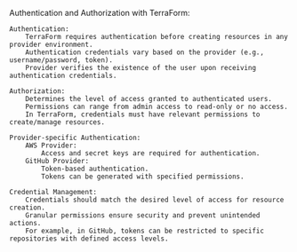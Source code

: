 Authentication and Authorization with TerraForm:

    Authentication:
        TerraForm requires authentication before creating resources in any provider environment.
        Authentication credentials vary based on the provider (e.g., username/password, token).
        Provider verifies the existence of the user upon receiving authentication credentials.

    Authorization:
        Determines the level of access granted to authenticated users.
        Permissions can range from admin access to read-only or no access.
        In TerraForm, credentials must have relevant permissions to create/manage resources.
    
    Provider-specific Authentication:
        AWS Provider:
            Access and secret keys are required for authentication.
        GitHub Provider:
            Token-based authentication.
            Tokens can be generated with specified permissions.
    
    Credential Management:
        Credentials should match the desired level of access for resource creation.
        Granular permissions ensure security and prevent unintended actions.
        For example, in GitHub, tokens can be restricted to specific repositories with defined access levels.